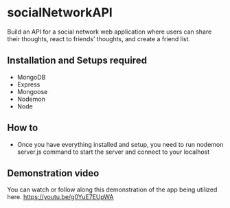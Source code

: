 # socialNetworkAPI
Build an API for a social network web application where users can share their thoughts, react to friends’ thoughts, and create a friend list.

## Installation and Setups required
* MongoDB
* Express
* Mongoose
* Nodemon
* Node


 ## How to
 * Once you have everything installed and setup, you need to run nodemon server.js command to start the server and connect to your localhost

 ## Demonstration video
 You can watch or follow along this demonstration of the app being utilized here. https://youtu.be/g0YuE7EUpWA
